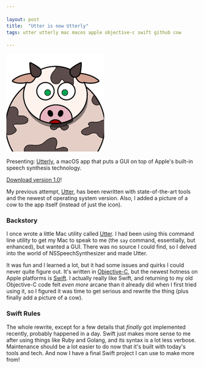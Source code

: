 ```yaml
---

layout: post
title:  "Utter is now Utterly"
tags: utter utterly mac macos apple objective-c swift github cow

---
```


<p><a href="{{ page.url }}"><img alt="Utterly" src="https://raw.githubusercontent.com/michaelchadwick/utterly/master/Utterly/Assets.xcassets/AppIcon.appiconset/icon256x256.png" width="256" height="256" /></a></p>

Presenting: [Utterly](https://github.com/michaelchadwick/utterly), a macOS app that puts a GUI on top of Apple's built-in speech synthesis technology.

[Download version 1.0](https://github.com/michaelchadwick/utterly/releases/tag/1.0)!

My previous attempt, [Utter](https://github.com/michaelchadwick/utter), has been rewritten with state-of-the-art tools and the newest of operating system version. Also, I added a picture of a cow to the app itself (instead of just the icon).

<!--more-->

### Backstory
I once wrote a little Mac utility called [Utter](https://github.com/michaelchadwick/utter). I had been using this command line utility to get my Mac to speak to me (the `say` command, essentially, but enhanced), but wanted a GUI. There was no source I could find, so I delved into the world of NSSpeechSynthesizer and made Utter.

It was fun and I learned a lot, but it had some issues and quirks I could never quite figure out. It's written in [Objective-C](https://developer.apple.com/library/content/documentation/Cocoa/Conceptual/ProgrammingWithObjectiveC/Introduction/Introduction.html), but the newest hotness on Apple platforms is [Swift](https://developer.apple.com/swift). I actually really like Swift, and returning to my old Objective-C code felt _even more_ arcane than it already did when I first tried using it, so I figured it was time to get serious and rewrite the thing (plus finally add a picture of a cow).

### Swift Rules
The whole rewrite, except for a few details that _finally_ got implemented recently, probably happened in a day. Swift just makes more sense to me after using things like Ruby and Golang, and its syntax is a lot less verbose. Maintenance should be a lot easier to do now that it's built with today's tools and tech. And now I have a final Swift project I can use to make more from!
